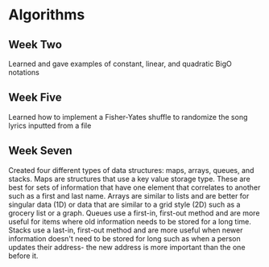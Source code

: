 # Algorithms

## Week Two

Learned and gave examples of constant, linear, and quadratic BigO notations


## Week Five

Learned how to implement a Fisher-Yates shuffle to randomize the song lyrics inputted from a file

## Week Seven

Created four different types of data structures: maps, arrays, queues, and stacks. Maps are structures that use a key value storage type. These are best for sets of information that have one element that correlates to another such as a first and last name. Arrays are similar to lists and are better for singular data (1D) or data that are similar to a grid style (2D) such as a grocery list or a graph. Queues use a first-in, first-out method and are more useful for items where old information needs to be stored for a long time. Stacks use a last-in, first-out method and are more useful when newer information doesn't need to be stored for long such as when a person updates their address- the new address is more important than the one before it.
